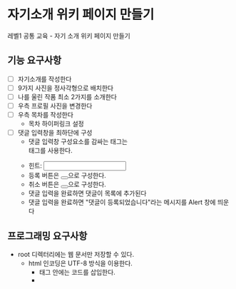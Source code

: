 # 자기소개 위키 페이지 만들기

레벨1 공통 교육 - 자기 소개 위키 페이지 만들기

## 기능 요구사항
- [ ] 자기소개를 작성한다
- [ ] 9가지 사진을 정사각형으로 배치한다
- [ ] 나를 울린 작품 최소 2가지를 소개한다
- [ ] 우측 프로필 사진을 변경한다 
- [ ] 우측 목차를 작성한다
  - 목차 하이퍼링크 설정
- [ ] 댓글 입력창을 최하단에 구성
  - 댓글 입력창 구성요소를 감싸는 태그는 <form> 태그를 사용한다.
  - 힌트: <input type="text">
  - 등록 버튼은 <button type="button"></button>으로 구성한다.
  - 취소 버튼은 <button type="reset"></button>으로 구성한다.
  - 댓글 입력을 완료하면 댓글이 목록에 추가된다
  - 댓글 입력을 완료하면 "댓글이 등록되었습니다"라는 메시지를 Alert 창에 띄운다

## 프로그래밍 요구사항
- root 디렉터리에는 웹 문서만 저장할 수 있다.
  - html 인코딩은 UTF-8 방식을 이용한다.
    - <head> 태그 안에는 <meta charset="utf-8"> 코드를 삽입한다.
    - <title> 태그 안에는 적절한 제목을 재량껏 고민하여 삽입한다.
    - 웹 문서를 구성할 때는 시멘틱 태그 및 <div>로 적절히 화면을 나눈다.
    - 웹 문서의 본문 영역은 <h#> 태그를 사용하여 섹션을 구분한다.
  - 리소스를 불러오는 경로는 상대 경로로 지정해야 한다.
- images 디렉터리에는 이미지 파일만 저장할 수 있다.
- css 디렉터리에는 스타일링 파일만 저장할 수 있다.
- 레이아웃은 제공되는 템플릿 파일을 따르되, 본인이 원하는 대로 자유롭게 스타일링할 수 있다.
  - 단, 다음날 데일리 미팅 전까지 본 미션을 완성할 수 있는 분량으로 제한한다.
- 학습 목표가 HTML인 만큼, JavaScript에서 과도한 리팩터링은 지양하고 기능을 구현하는 데에만 의의를 둔다.
